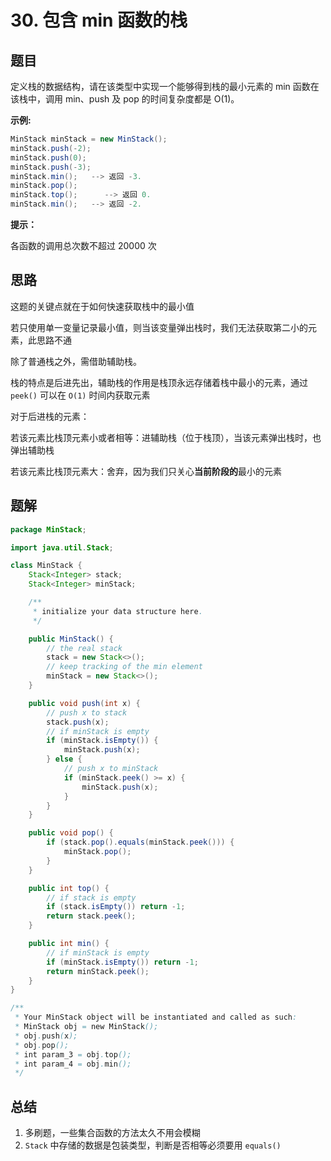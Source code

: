# 30. 包含 min 函数的栈

## 题目

定义栈的数据结构，请在该类型中实现一个能够得到栈的最小元素的 min 函数在该栈中，调用 min、push 及 pop 的时间复杂度都是 O(1)。

 

**示例:**

```java
MinStack minStack = new MinStack();
minStack.push(-2);
minStack.push(0);
minStack.push(-3);
minStack.min();   --> 返回 -3.
minStack.pop();
minStack.top();      --> 返回 0.
minStack.min();   --> 返回 -2.
```



**提示：**

各函数的调用总次数不超过 20000 次



## 思路

这题的关键点就在于如何快速获取栈中的最小值

若只使用单一变量记录最小值，则当该变量弹出栈时，我们无法获取第二小的元素，此思路不通

除了普通栈之外，需借助辅助栈。

栈的特点是后进先出，辅助栈的作用是栈顶永远存储着栈中最小的元素，通过 `peek()` 可以在 `O(1)` 时间内获取元素

对于后进栈的元素：

若该元素比栈顶元素小或者相等：进辅助栈（位于栈顶），当该元素弹出栈时，也弹出辅助栈

若该元素比栈顶元素大：舍弃，因为我们只关心**当前阶段的**最小的元素



## 题解

```java
package MinStack;

import java.util.Stack;

class MinStack {
    Stack<Integer> stack;
    Stack<Integer> minStack;

    /**
     * initialize your data structure here.
     */

    public MinStack() {
        // the real stack
        stack = new Stack<>();
        // keep tracking of the min element
        minStack = new Stack<>();
    }

    public void push(int x) {
        // push x to stack
        stack.push(x);
        // if minStack is empty
        if (minStack.isEmpty()) {
            minStack.push(x);
        } else {
            // push x to minStack
            if (minStack.peek() >= x) {
                minStack.push(x);
            }
        }
    }

    public void pop() {
        if (stack.pop().equals(minStack.peek())) {
            minStack.pop();
        }
    }

    public int top() {
        // if stack is empty
        if (stack.isEmpty()) return -1;
        return stack.peek();
    }

    public int min() {
        // if minStack is empty
        if (minStack.isEmpty()) return -1;
        return minStack.peek();
    }
}

/**
 * Your MinStack object will be instantiated and called as such:
 * MinStack obj = new MinStack();
 * obj.push(x);
 * obj.pop();
 * int param_3 = obj.top();
 * int param_4 = obj.min();
 */
```



## 总结

1. 多刷题，一些集合函数的方法太久不用会模糊
2. `Stack` 中存储的数据是包装类型，判断是否相等必须要用 `equals()`